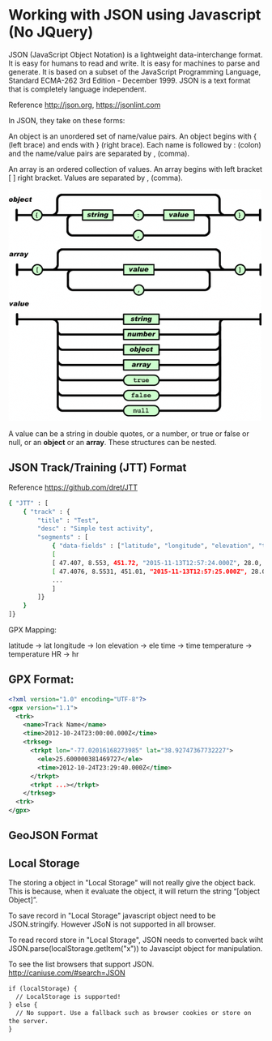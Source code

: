 # Working with JSON using Javascript (No JQuery)

JSON (JavaScript Object Notation) is a lightweight data-interchange format. It is easy for humans to read and write. It is easy for machines to parse and generate. It is based on a subset of the JavaScript Programming Language, Standard ECMA-262 3rd Edition - December 1999. JSON is a text format that is completely language independent.

Reference <http://json.org>, <https://jsonlint.com>

In JSON, they take on these forms:

An object is an unordered set of name/value pairs. An object begins with { (left brace) and ends with } (right brace). Each name is followed by : (colon) and the name/value pairs are separated by , (comma).

An array is an ordered collection of values. An array begins with left bracket [ ] right bracket. Values are separated by , (comma).

![alt text](readme/json.png)

A value can be a string in double quotes, or a number, or true or false or null, or an **object** or an **array**. These structures can be nested.

## JSON Track/Training (JTT) Format

Reference <https://github.com/dret/JTT>

```bash
{ "JTT" : [
    { "track" : {
        "title" : "Test",
        "desc" : "Simple test activity",
        "segments" : [
            { "data-fields" : ["latitude", "longitude", "elevation", "temperature", "HR" ] },
            [
            [ 47.407, 8.553, 451.72, "2015-11-13T12:57:24.000Z", 28.0, 76],
            [ 47.4076, 8.5531, 451.01, "2015-11-13T12:57:25.000Z", 28.0, 76],
            ...
            ]
        ]}
    }
]}
```

GPX Mapping:

latitude -> lat
longitude -> lon
elevation -> ele
time -> time
temperature -> temperature
HR -> hr

## GPX Format:

```xml
<?xml version="1.0" encoding="UTF-8"?>
<gpx version="1.1">
  <trk>
    <name>Track Name</name>
    <time>2012-10-24T23:00:00.000Z</time>
    <trkseg>
      <trkpt lon="-77.02016168273985" lat="38.92747367732227">
        <ele>25.600000381469727</ele>
        <time>2012-10-24T23:29:40.000Z</time>
      </trkpt>
      <trkpt ...></trkpt>
    </trkseg>
  <trk>
</gpx>
```

## GeoJSON Format

## Local Storage

The storing a object in "Local Storage" will not really give the object back. This is because, when it evaluate the object, it will return the string “[object Object]”.

To save record in "Local Storage" javascript object need to be JSON.stringify. However JSoN is not supported in all browser.

To read record store in "Local Storage", JSON needs to converted back wiht JSON.parse(localStorage.getItem("x")) to Javascipt object for manipulation.

To see the list browsers that support JSON. <http://caniuse.com/#search=JSON>

```example
if (localStorage) {
  // LocalStorage is supported!
} else {
  // No support. Use a fallback such as browser cookies or store on the server.
}
```
